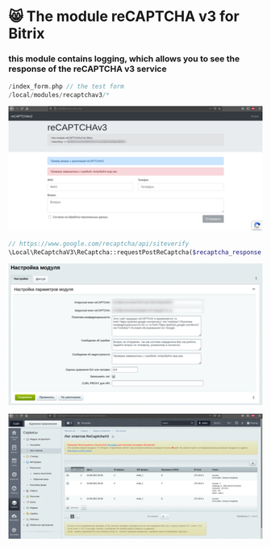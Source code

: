 # 😸 The module reCAPTCHA v3 for Bitrix
### this module contains logging, which allows you to see the response of the reCAPTCHA v3 service
```php
/index_form.php // the test form
/local/modules/recaptchav3/*
``` 

![the form](https://github.com/otolaa/bitrix_recaptchav3/blob/master/images/recaptchav3/re.png "the form")  

```php
// https://www.google.com/recaptcha/api/siteverify
\Local\ReCaptchaV3\ReCaptcha::requestPostReCaptcha($recaptcha_response = Null, $ID = Null, $SID = Null);
```

![reCAPTCHA v3 module](https://github.com/otolaa/bitrix_recaptchav3/blob/master/images/recaptchav3/re_2.png "reCAPTCHA v3 module")  

![reCAPTCHA v3 the log](https://github.com/otolaa/bitrix_recaptchav3/blob/master/images/recaptchav3/re_1.png "reCAPTCHA v3 the log")  